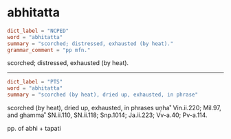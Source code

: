 # abhitatta

``` toml
dict_label = "NCPED"
word = "abhitatta"
summary = "scorched; distressed, exhausted (by heat)."
grammar_comment = "pp mfn."
```

scorched; distressed, exhausted (by heat).

--------------------

``` toml
dict_label = "PTS"
word = "abhitatta"
summary = "scorched (by heat), dried up, exhausted, in phrase"
```

scorched (by heat), dried up, exhausted, in phrases uṇha˚ Vin.ii.220; Mil.97, and ghamma˚ SN.ii.110, SN.ii.118; Snp.1014; Ja.ii.223; Vv\-a.40; Pv\-a.114.

pp. of abhi \+ tapati

